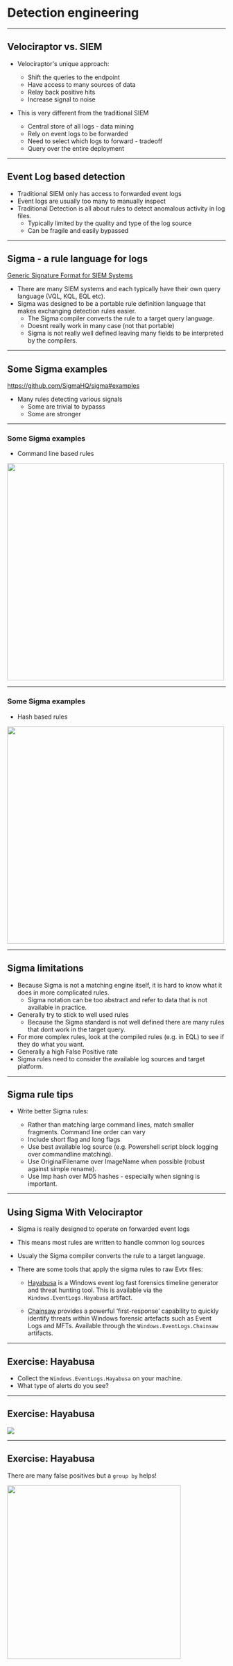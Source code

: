 <!-- .slide: class="title" -->

# Detection engineering

---

<!-- .slide: class="content" -->

## Velociraptor vs. SIEM

* Velociraptor's unique approach:
  * Shift the queries to the endpoint
  * Have access to many sources of data
  * Relay back positive hits
  * Increase signal to noise

* This is very different from the traditional SIEM
  * Central store of all logs - data mining
  * Rely on event logs to be forwarded
  * Need to select which logs to forward - tradeoff
  * Query over the entire deployment

---

<!-- .slide: class="content" -->

## Event Log based detection

* Traditional SIEM only has access to forwarded event logs
* Event logs are usually too many to manually inspect
* Traditional Detection is all about rules to detect anomalous
  activity in log files.
   * Typically limited by the quality and type of the log source
   * Can be fragile and easily bypassed

---

<!-- .slide: class="content small-font" -->

## Sigma - a rule language for logs

[Generic Signature Format for SIEM Systems](https://github.com/SigmaHQ/sigma)

* There are many SIEM systems and each typically have their own query language (VQL, KQL, EQL etc).
* Sigma was designed to be a portable rule definition language that
  makes exchanging detection rules easier.
   * The Sigma compiler converts the rule to a target query language.
   * Doesnt really work in many case (not that portable)
   * Sigma is not really well defined leaving many fields to be
     interpreted by the compilers.

---

<!-- .slide: class="content" -->

## Some Sigma examples

https://github.com/SigmaHQ/sigma#examples

* Many rules detecting various signals
   * Some are trivial to bypasss
   * Some are stronger



---

<!-- .slide: class="content small-font" -->

### Some Sigma examples

* Command line based rules

<img src="commandline_based_sigma.png" style="height: 500px">

---

<!-- .slide: class="content small-font" -->

### Some Sigma examples

* Hash based rules

<img src="weak_sigma_rules.png" style="height: 500px">

---

<!-- .slide: class="content small-font" -->

## Sigma limitations

* Because Sigma is not a matching engine itself, it is hard to know
  what it does in more complicated rules.
   * Sigma notation can be too abstract and refer to data that is not
     available in practice.
* Generally try to stick to well used rules
   * Because the Sigma standard is not well defined there are many
     rules that dont work in the target query.
* For more complex rules, look at the compiled rules (e.g. in EQL) to
  see if they do what you want.
* Generally a high False Positive rate
* Sigma rules need to consider the available log sources and target
  platform.

---

<!-- .slide: class="content small-font" -->

## Sigma rule tips

* Write better Sigma rules:

    * Rather than matching large command lines, match smaller
      fragments. Command line order can vary
    * Include short flag and long flags
    * Use best available log source (e.g. Powershell script block
      logging over commandline matching).
    * Use OriginalFilename over ImageName when possible (robust
      against simple rename).
    * Use Imp hash over MD5 hashes - especially when signing is
      important.

---

<!-- .slide: class="content small-font" -->

## Using Sigma With Velociraptor

* Sigma is really designed to operate on forwarded event logs
* This means most rules are written to handle common log sources
* Usualy the Sigma compiler converts the rule to a target language.
* There are some tools that apply the sigma rules to raw Evtx files:

   * [Hayabusa](https://github.com/Yamato-Security/hayabusa) is a
      Windows event log fast forensics timeline generator and threat
      hunting tool. This is available via the
      `Windows.EventLogs.Hayabusa` artifact.

   * [Chainsaw](https://github.com/countercept/chainsaw) provides a
     powerful ‘first-response’ capability to quickly identify threats
     within Windows forensic artefacts such as Event Logs and MFTs.
     Available through the `Windows.EventLogs.Chainsaw` artifacts.

---

<!-- .slide: class="content small-font" -->

## Exercise: Hayabusa

* Collect the `Windows.EventLogs.Hayabusa` on your machine.
* What type of alerts do you see?

---

<!-- .slide: class="full_screen_diagram" -->

## Exercise: Hayabusa

![](collecting_hayabusa.png)

---

<!-- .slide: class="full_screen_diagram" -->

## Exercise: Hayabusa

There are many false positives but a `group by` helps!

<img src="triage_hayabusa.png" style="height: 400px">
